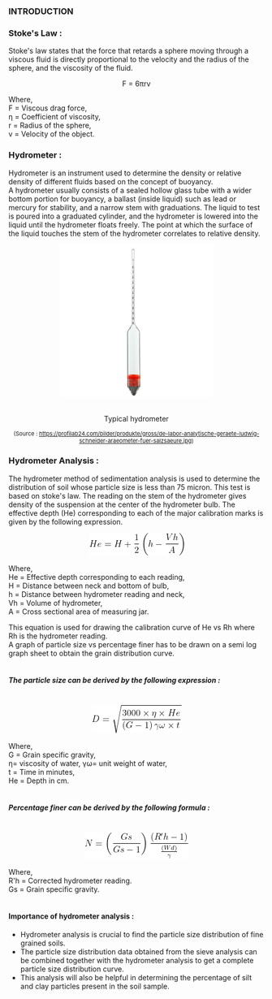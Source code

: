 ### INTRODUCTION

###  Stoke's Law :

Stoke's law states that the force that retards a sphere moving through a viscous fluid is directly proportional to the velocity and the radius of the sphere, and the viscosity of the fluid.

  <center>F = 6&pi;rv</center>

Where,  
F	= Viscous drag force,  
&eta;	= Coefficient of viscosity,  
r	= Radius of the sphere,  
v	= Velocity of the object.

### Hydrometer :

Hydrometer is an instrument used to determine the density or relative density of different fluids based on the concept of buoyancy.  
A hydrometer usually consists of a sealed hollow glass tube with a wider bottom portion for buoyancy, a ballast (inside liquid) such as lead or mercury for stability, and a narrow stem with graduations. The liquid to test is poured into a graduated cylinder, and the hydrometer is  lowered into the liquid until the hydrometer floats freely. The point at which the surface of the liquid touches the stem of the hydrometer correlates to relative density.
<center>
   <img src="images/hydrometer.jpg" width="300px" height="300px"/></br></br>
   <p>Typical hydrometer</p>
<p style="font-size:11px;">(Source : <a href="https://profilab24.com/bilder/produkte/gross/de-labor-analytische-geraete-ludwig-schneider-araeometer-fuer-salzsaeure.jpg">https://profilab24.com/bilder/produkte/gross/de-labor-analytische-geraete-ludwig-schneider-araeometer-fuer-salzsaeure.jpg</a>)</p>
</center>  

### Hydrometer Analysis :

The hydrometer method of sedimentation analysis is used to determine the distribution of soil whose particle size is less than 75 micron. This test is based on stoke's law. The reading on the stem of the hydrometer gives density of the suspension at the center of the hydrometer bulb. The effective depth (He) corresponding to each of the major calibration marks is given by the following expression.  

<center>
 <img src="images/equ1.png"/>
</center>

Where,  
He = Effective depth corresponding to each reading,</br>
H   = Distance between neck and bottom of bulb,</br>
h   = Distance between hydrometer reading and neck,</br>
Vh = Volume of hydrometer,</br>
A  = Cross sectional area of measuring jar.

This equation is used for drawing the calibration curve of He vs Rh where Rh is the hydrometer reading.  
A graph of particle size vs percentage finer has to be drawn on a semi log graph sheet to obtain the grain distribution curve.</br></br>

##### The particle size can be derived by the following expression :  
</br>
<center>
 <img src="./images/equ2.png"/>
</center>

Where,   
G	 = Grain specific gravity,  
&eta;= viscosity of water,
&gamma;&omega;= unit weight of water,  
t	 = Time in minutes,  
He	 = Depth in cm.  
</br>

##### Percentage finer can be derived by the following formula :  
</br>
<center>
 <img src="./images/equ3.png"/>
</center>

Where,   
R'h	= Corrected hydrometer reading.  
Gs	= Grain specific gravity.
</br></br>

#### Importance of hydrometer analysis :   

<ul>
<li> Hydrometer analysis is crucial to find the particle size distribution of fine grained soils.  </li>
<li>The particle size distribution data obtained from the sieve analysis can be combined together with the hydrometer analysis to get a complete particle size distribution curve.  </li>
<li>This analysis will also be helpful in determining the percentage of silt and clay particles present in the soil sample.</li>
</ul>
